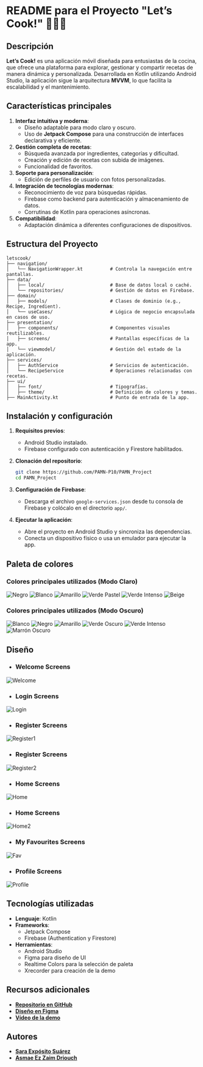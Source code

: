 # README para el Proyecto "Let’s Cook!" 🧑🏻‍🍳

## Descripción

**Let’s Cook!** es una aplicación móvil diseñada para entusiastas de la cocina, que ofrece una plataforma para explorar, gestionar y compartir recetas de manera dinámica y personalizada. Desarrollada en Kotlin utilizando Android Studio, la aplicación sigue la arquitectura **MVVM**, lo que facilita la escalabilidad y el mantenimiento.

## Características principales

1. **Interfaz intuitiva y moderna**:
   - Diseño adaptable para modo claro y oscuro.
   - Uso de **Jetpack Compose** para una construcción de interfaces declarativa y eficiente.
2. **Gestión completa de recetas**:
   - Búsqueda avanzada por ingredientes, categorías y dificultad.
   - Creación y edición de recetas con subida de imágenes.
   - Funcionalidad de favoritos.
3. **Soporte para personalización**:
   - Edición de perfiles de usuario con fotos personalizadas.
4. **Integración de tecnologías modernas**:
   - Reconocimiento de voz para búsquedas rápidas.
   - Firebase como backend para autenticación y almacenamiento de datos.
   - Corrutinas de Kotlin para operaciones asíncronas.
5. **Compatibilidad**:
   - Adaptación dinámica a diferentes configuraciones de dispositivos.

## Estructura del Proyecto

```
letscook/
├── navigation/
│   └── NavigationWrapper.kt          # Controla la navegación entre pantallas.
├── data/
│   ├── local/                        # Base de datos local o caché.
│   └── repositories/                 # Gestión de datos en Firebase.
├── domain/
│   ├── models/                       # Clases de dominio (e.g., Recipe, Ingredient).
│   └── useCases/                     # Lógica de negocio encapsulada en casos de uso.
├── presentation/
│   ├── components/                   # Componentes visuales reutilizables.
│   ├── screens/                      # Pantallas específicas de la app.
│   └── viewmodel/                    # Gestión del estado de la aplicación.
├── services/
│   ├── AuthService                   # Servicios de autenticación.
│   └── RecipeService                 # Operaciones relacionadas con recetas.
├── ui/
│   ├── font/                         # Tipografías.
│   ├── theme/                        # Definición de colores y temas.
├── MainActivity.kt                   # Punto de entrada de la app.
```

## Instalación y configuración

1. **Requisitos previos**:
   - Android Studio instalado.
   - Firebase configurado con autenticación y Firestore habilitados.

2. **Clonación del repositorio**:
   ```bash
   git clone https://github.com/PAMN-P10/PAMN_Project
   cd PAMN_Project
   ```

3. **Configuración de Firebase**:
   - Descarga el archivo `google-services.json` desde tu consola de Firebase y colócalo en el directorio `app/`.

4. **Ejecutar la aplicación**:
   - Abre el proyecto en Android Studio y sincroniza las dependencias.
   - Conecta un dispositivo físico o usa un emulador para ejecutar la app.

## Paleta de colores

### Colores principales utilizados (Modo Claro)
![Negro](https://img.shields.io/badge/Negro-0E0A01?style=for-the-badge&logo=appveyor&logoColor=white)
![Blanco](https://img.shields.io/badge/Blanco-FEFDF6?style=for-the-badge&logo=appveyor&logoColor=black)
![Amarillo](https://img.shields.io/badge/Amarillo-ECCA22?style=for-the-badge&logo=appveyor&logoColor=black)
![Verde Pastel](https://img.shields.io/badge/Verde%20Pastel-C4F486?style=for-the-badge&logo=appveyor&logoColor=black)
![Verde Intenso](https://img.shields.io/badge/Verde%20Intenso-7FEF43?style=for-the-badge&logo=appveyor&logoColor=black)
![Beige](https://img.shields.io/badge/Beige-F0E8BD?style=for-the-badge&logo=appveyor&logoColor=black)

### Colores principales utilizados (Modo Oscuro)
![Blanco](https://img.shields.io/badge/Blanco-F0E8BD?style=for-the-badge&logo=appveyor&logoColor=black)
![Negro](https://img.shields.io/badge/Negro-090801?style=for-the-badge&logo=appveyor&logoColor=white)
![Amarillo](https://img.shields.io/badge/Amarillo-DDBB13?style=for-the-badge&logo=appveyor&logoColor=black)
![Verde Oscuro](https://img.shields.io/badge/Verde%20Oscuro-4A790B?style=for-the-badge&logo=appveyor&logoColor=black)
![Verde Intenso](https://img.shields.io/badge/Verde%20Cantoso-4CBC10?style=for-the-badge&logo=appveyor&logoColor=black)
![Marrón Oscuro](https://img.shields.io/badge/Marrón%20Oscuro-433B0F?style=for-the-badge&logo=appveyor&logoColor=white)

## Diseño

- ### Welcome Screens
![Welcome](https://drive.google.com/uc?export=view&id=1K8u9fTSrZdsVNYvNctfnaVmOrnVRySvt)

- ### Login Screens
![Login](https://drive.google.com/uc?export=view&id=1YfRj_jsO_oNV3ilpvp-TVtrfO44Zy6AW)

- ### Register Screens
![Register1](https://drive.google.com/uc?export=view&id=1WYe9u1ObRYYldcRYuwrneanaaZPCYFjp)

- ### Register Screens
![Register2](https://drive.google.com/uc?export=view&id=1n5K_9irX8wke5Az1hX4vwjMMuCwVmpkL)

- ### Home Screens
![Home](https://drive.google.com/uc?export=view&id=1RLRQWLEDcWaye0IQjaTWQJSVXWlJe4xd)

- ### Home Screens
![Home2](https://drive.google.com/uc?export=view&id=1EMMZbIJ6QTxxL9IqYf2Riuo5WyBcK78d)

- ### My Favourites Screens
![Fav](https://drive.google.com/uc?export=view&id=1AHhUx1VxnTKtI8DyXwca-rX51gcWriia)

- ### Profile Screens
![Profile](https://drive.google.com/uc?export=view&id=1NO4A46aKfeX5y9FZ4doqYE4tyQ0ZxF5v)


## Tecnologías utilizadas

- **Lenguaje**: Kotlin
- **Frameworks**:
  - Jetpack Compose
  - Firebase (Authentication y Firestore)
- **Herramientas**:
  - Android Studio
  - Figma para diseño de UI
  - Realtime Colors para la selección de paleta
  - Xrecorder para creación de la demo

## Recursos adicionales

- **[Repositorio en GitHub](https://github.com/PAMN-P10/PAMN_Project)**
- **[Diseño en Figma](https://www.figma.com/design/htmsFqPuD6mSZTQv9klp2N/PAMN?node-id=0-1&t=jG7enLGYzNC7UqTh-1)**
- **[Vídeo de la demo](https://drive.google.com/drive/folders/1mtAmlIBz2bBTKAVWASfgpWeDxwIuwf3k?usp=sharing)**

## Autores

- **[Sara Expósito Suárez](https://github.com/SaraE5)**
- **[Asmae Ez Zaim Driouch](https://github.com/A-rar)**


